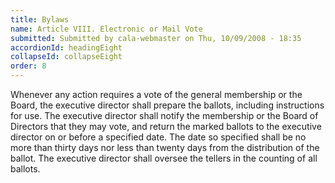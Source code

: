 ```yaml
---
title: Bylaws
name: Article VIII. Electronic or Mail Vote
submitted: Submitted by cala-webmaster on Thu, 10/09/2008 - 18:35
accordionId: headingEight
collapseId: collapseEight
order: 8
---
```


Whenever any action requires a vote of the general membership or the Board, the executive director shall prepare the ballots, including instructions for use. The executive director shall notify the membership or the Board of Directors that they may vote, and return the marked ballots to the executive director on or before a specified date. The date so specified shall be no more than thirty days nor less than twenty days from the distribution of the ballot. The executive director shall oversee the tellers in the counting of all ballots.
